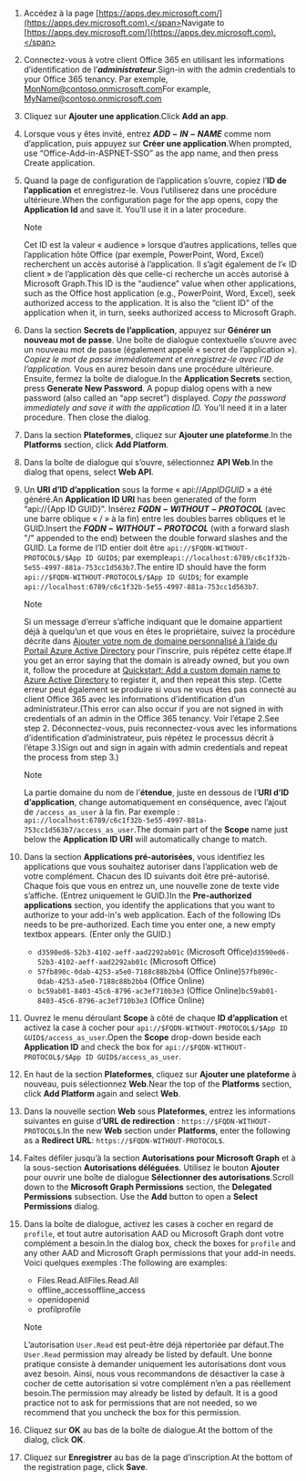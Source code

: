 

1. <span data-ttu-id="87770-101">Accédez à la page [https://apps.dev.microsoft.com/](https://apps.dev.microsoft.com).</span><span class="sxs-lookup"><span data-stu-id="87770-101">Navigate to [https://apps.dev.microsoft.com/](https://apps.dev.microsoft.com).</span></span>

1. <span data-ttu-id="87770-102">Connectez-vous à votre client Office 365 en utilisant les informations d’identification de l’***administrateur***.</span><span class="sxs-lookup"><span data-stu-id="87770-102">Sign-in with the admin credentials to your Office 365 tenancy.</span></span> <span data-ttu-id="87770-103">Par exemple, MonNom@contoso.onmicrosoft.com</span><span class="sxs-lookup"><span data-stu-id="87770-103">For example, MyName@contoso.onmicrosoft.com</span></span>

1. <span data-ttu-id="87770-104">Cliquez sur **Ajouter une application**.</span><span class="sxs-lookup"><span data-stu-id="87770-104">Click **Add an app**.</span></span>

1. <span data-ttu-id="87770-105">Lorsque vous y êtes invité, entrez **$ADD-IN-NAME$** comme nom d’application, puis appuyez sur **Créer une application**.</span><span class="sxs-lookup"><span data-stu-id="87770-105">When prompted, use “Office-Add-in-ASPNET-SSO” as the app name, and then press Create application.</span></span>

1. <span data-ttu-id="87770-p102">Quand la page de configuration de l’application s’ouvre, copiez l’**ID de l’application** et enregistrez-le. Vous l’utiliserez dans une procédure ultérieure.</span><span class="sxs-lookup"><span data-stu-id="87770-p102">When the configuration page for the app opens, copy the **Application Id** and save it. You'll use it in a later procedure.</span></span>

    > [!NOTE]
    > <span data-ttu-id="87770-p103">Cet ID est la valeur « audience » lorsque d’autres applications, telles que l’application hôte Office (par exemple, PowerPoint, Word, Excel) recherchent un accès autorisé à l’application. Il s’agit également de l’« ID client » de l’application dès que celle-ci recherche un accès autorisé à Microsoft Graph.</span><span class="sxs-lookup"><span data-stu-id="87770-p103">This ID is the “audience” value when other applications, such as the Office host application (e.g., PowerPoint, Word, Excel), seek authorized access to the application. It is also the “client ID” of the application when it, in turn, seeks authorized access to Microsoft Graph.</span></span>

1. <span data-ttu-id="87770-p104">Dans la section **Secrets de l’application**, appuyez sur **Générer un nouveau mot de passe**. Une boîte de dialogue contextuelle s’ouvre avec un nouveau mot de passe (également appelé « secret de l’application »). *Copiez le mot de passe immédiatement et enregistrez-le avec l’ID de l’application.* Vous en aurez besoin dans une procédure ultérieure. Ensuite, fermez la boîte de dialogue.</span><span class="sxs-lookup"><span data-stu-id="87770-p104">In the **Application Secrets** section, press **Generate New Password**. A popup dialog opens with a new password (also called an “app secret”) displayed. *Copy the password immediately and save it with the application ID.* You'll need it in a later procedure. Then close the dialog.</span></span>

1. <span data-ttu-id="87770-115">Dans la section **Plateformes**, cliquez sur **Ajouter une plateforme**.</span><span class="sxs-lookup"><span data-stu-id="87770-115">In the **Platforms** section, click **Add Platform**.</span></span>

1. <span data-ttu-id="87770-116">Dans la boîte de dialogue qui s’ouvre, sélectionnez **API Web**.</span><span class="sxs-lookup"><span data-stu-id="87770-116">In the dialog that opens, select **Web API**.</span></span>

1. <span data-ttu-id="87770-117">Un **URI d’ID d’application** sous la forme « api://$App ID GUID$ » a été généré.</span><span class="sxs-lookup"><span data-stu-id="87770-117">An **Application ID URI** has been generated of the form “api://{App ID GUID}”.</span></span> <span data-ttu-id="87770-118">Insérez **$FQDN-WITHOUT-PROTOCOL$** (avec une barre oblique « / » à la fin) entre les doubles barres obliques et le GUID.</span><span class="sxs-lookup"><span data-stu-id="87770-118">Insert the **$FQDN-WITHOUT-PROTOCOL$** (with a forward slash "/" appended to the end) between the double forward slashes and the GUID.</span></span> <span data-ttu-id="87770-119">La forme de l’ID entier doit être `api://$FQDN-WITHOUT-PROTOCOL$/$App ID GUID$`; par exemple`api://localhost:6789/c6c1f32b-5e55-4997-881a-753cc1d563b7`.</span><span class="sxs-lookup"><span data-stu-id="87770-119">The entire ID should have the form `api://$FQDN-WITHOUT-PROTOCOL$/$App ID GUID$`; for example `api://localhost:6789/c6c1f32b-5e55-4997-881a-753cc1d563b7`.</span></span>

    > [!NOTE]
    > <span data-ttu-id="87770-120">Si un message d’erreur s’affiche indiquant que le domaine appartient déjà à quelqu’un et que vous en êtes le propriétaire, suivez la procédure décrite dans [Ajouter votre nom de domaine personnalisé à l’aide du Portail Azure Active Directory](/azure/active-directory/add-custom-domain) pour l’inscrire, puis répétez cette étape.</span><span class="sxs-lookup"><span data-stu-id="87770-120">If you get an error saying that the domain is already owned, but you own it, follow the procedure at [Quickstart: Add a custom domain name to Azure Active Directory](/azure/active-directory/add-custom-domain) to register it, and then repeat this step.</span></span> <span data-ttu-id="87770-121">(Cette erreur peut également se produire si vous ne vous êtes pas connecté au client Office 365 avec les informations d’identification d’un administrateur.</span><span class="sxs-lookup"><span data-stu-id="87770-121">(This error can also occur if you are not signed in with credentials of an admin in the Office 365 tenancy.</span></span> <span data-ttu-id="87770-122">Voir l’étape 2.</span><span class="sxs-lookup"><span data-stu-id="87770-122">See step 2.</span></span> <span data-ttu-id="87770-123">Déconnectez-vous, puis reconnectez-vous avec les informations d’identification d’administrateur, puis répétez le processus décrit à l’étape 3.)</span><span class="sxs-lookup"><span data-stu-id="87770-123">Sign out and sign in again with admin credentials and repeat the process from step 3.)</span></span>

    > [!NOTE]
    > <span data-ttu-id="87770-124">La partie domaine du nom de l’**étendue**, juste en dessous de l’**URI d’ID d’application**, change automatiquement en conséquence, avec l’ajout de `/access_as_user` à la fin. Par exemple : `api://localhost:6789/c6c1f32b-5e55-4997-881a-753cc1d563b7/access_as_user`.</span><span class="sxs-lookup"><span data-stu-id="87770-124">The domain part of the **Scope** name just below the **Application ID URI** will automatically change to match.</span></span>

1. <span data-ttu-id="87770-p107">Dans la section **Applications pré-autorisées**, vous identifiez les applications que vous souhaitez autoriser dans l’application web de votre complément. Chacun des ID suivants doit être pré-autorisé. Chaque fois que vous en entrez un, une nouvelle zone de texte vide s’affiche. (Entrez uniquement le GUID.)</span><span class="sxs-lookup"><span data-stu-id="87770-p107">In the **Pre-authorized applications** section, you identify the applications that you want to authorize to your add-in's web application. Each of the following IDs needs to be pre-authorized. Each time you enter one, a new empty textbox appears. (Enter only the GUID.)</span></span>
    * <span data-ttu-id="87770-129">`d3590ed6-52b3-4102-aeff-aad2292ab01c` (Microsoft Office)</span><span class="sxs-lookup"><span data-stu-id="87770-129">`d3590ed6-52b3-4102-aeff-aad2292ab01c` (Microsoft Office)</span></span>
    * <span data-ttu-id="87770-130">`57fb890c-0dab-4253-a5e0-7188c88b2bb4` (Office Online)</span><span class="sxs-lookup"><span data-stu-id="87770-130">`57fb890c-0dab-4253-a5e0-7188c88b2bb4` (Office Online)</span></span>
    * <span data-ttu-id="87770-131">`bc59ab01-8403-45c6-8796-ac3ef710b3e3` (Office Online)</span><span class="sxs-lookup"><span data-stu-id="87770-131">`bc59ab01-8403-45c6-8796-ac3ef710b3e3` (Office Online)</span></span>

1. <span data-ttu-id="87770-132">Ouvrez le menu déroulant **Scope** à côté de chaque **ID d’application** et activez la case à cocher pour `api://$FQDN-WITHOUT-PROTOCOL$/$App ID GUID$/access_as_user`.</span><span class="sxs-lookup"><span data-stu-id="87770-132">Open the **Scope** drop-down beside each **Application ID** and check the box for `api://$FQDN-WITHOUT-PROTOCOL$/$App ID GUID$/access_as_user`.</span></span>

1. <span data-ttu-id="87770-133">En haut de la section **Plateformes**, cliquez sur **Ajouter une plateforme** à nouveau, puis sélectionnez **Web**.</span><span class="sxs-lookup"><span data-stu-id="87770-133">Near the top of the **Platforms** section, click **Add Platform** again and select **Web**.</span></span>

1. <span data-ttu-id="87770-134">Dans la nouvelle section **Web** sous **Plateformes**, entrez les informations suivantes en guise d’**URL de redirection** : `https://$FQDN-WITHOUT-PROTOCOL$`.</span><span class="sxs-lookup"><span data-stu-id="87770-134">In the new **Web** section under **Platforms**, enter the following as a **Redirect URL**: `https://$FQDN-WITHOUT-PROTOCOL$`.</span></span>

1. <span data-ttu-id="87770-p108">Faites défiler jusqu’à la section **Autorisations pour Microsoft Graph** et à la sous-section **Autorisations déléguées**. Utilisez le bouton **Ajouter** pour ouvrir une boîte de dialogue **Sélectionner des autorisations**.</span><span class="sxs-lookup"><span data-stu-id="87770-p108">Scroll down to the **Microsoft Graph Permissions** section, the **Delegated Permissions** subsection. Use the **Add** button to open a **Select Permissions** dialog.</span></span>

1. <span data-ttu-id="87770-137">Dans la boîte de dialogue, activez les cases à cocher en regard de `profile`, et tout autre autorisation AAD ou Microsoft Graph dont votre complément a besoin.</span><span class="sxs-lookup"><span data-stu-id="87770-137">In the dialog box, check the boxes for `profile` and any other AAD and Microsoft Graph permissions that your add-in needs.</span></span> <span data-ttu-id="87770-138">Voici quelques exemples :</span><span class="sxs-lookup"><span data-stu-id="87770-138">The following are examples:</span></span>

    * <span data-ttu-id="87770-139">Files.Read.All</span><span class="sxs-lookup"><span data-stu-id="87770-139">Files.Read.All</span></span>
    * <span data-ttu-id="87770-140">offline_access</span><span class="sxs-lookup"><span data-stu-id="87770-140">offline_access</span></span>
    * <span data-ttu-id="87770-141">openid</span><span class="sxs-lookup"><span data-stu-id="87770-141">openid</span></span>
    * <span data-ttu-id="87770-142">profil</span><span class="sxs-lookup"><span data-stu-id="87770-142">profile</span></span>

    > [!NOTE]
    > <span data-ttu-id="87770-143">L’autorisation `User.Read` est peut-être déjà répertoriée par défaut.</span><span class="sxs-lookup"><span data-stu-id="87770-143">The `User.Read` permission may already be listed by default.</span></span> <span data-ttu-id="87770-144">Une bonne pratique consiste à demander uniquement les autorisations dont vous avez besoin. Ainsi, nous vous recommandons de désactiver la case à cocher de cette autorisation si votre complément n’en a pas réellement besoin.</span><span class="sxs-lookup"><span data-stu-id="87770-144">The  permission may already be listed by default. It is a good practice not to ask for permissions that are not needed, so we recommend that you uncheck the box for this permission.</span></span>

1. <span data-ttu-id="87770-145">Cliquez sur **OK** au bas de la boîte de dialogue.</span><span class="sxs-lookup"><span data-stu-id="87770-145">At the bottom of the dialog, click **OK**.</span></span>

1. <span data-ttu-id="87770-146">Cliquez sur **Enregistrer** au bas de la page d’inscription.</span><span class="sxs-lookup"><span data-stu-id="87770-146">At the bottom of the registration page, click **Save**.</span></span>
